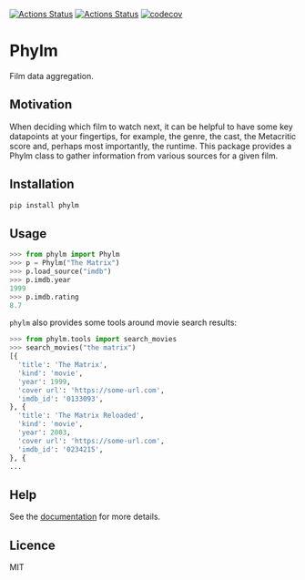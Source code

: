 [![Actions Status](https://github.com/dbatten5/phylm/workflows/Tests/badge.svg)](https://github.com/dbatten5/phylm/actions)
[![Actions Status](https://github.com/dbatten5/phylm/workflows/Release/badge.svg)](https://github.com/dbatten5/phylm/actions)
[![codecov](https://codecov.io/gh/dbatten5/phylm/branch/master/graph/badge.svg?token=P233M48EA6)](https://codecov.io/gh/dbatten5/phylm)

# Phylm

Film data aggregation.

## Motivation

When deciding which film to watch next, it can be helpful to have some key datapoints at
your fingertips, for example, the genre, the cast, the Metacritic score and, perhaps
most importantly, the runtime. This package provides a Phylm class to gather information
from various sources for a given film.

## Installation

```bash
pip install phylm
```

## Usage

```python
>>> from phylm import Phylm
>>> p = Phylm("The Matrix")
>>> p.load_source("imdb")
>>> p.imdb.year
1999
>>> p.imdb.rating
8.7
```

`phylm` also provides some tools around movie search results:

```python
>>> from phylm.tools import search_movies
>>> search_movies("the matrix")
[{
  'title': 'The Matrix',
  'kind': 'movie',
  'year': 1999,
  'cover url': 'https://some-url.com',
  'imdb_id': '0133093',
}, {
  'title': 'The Matrix Reloaded',
  'kind': 'movie',
  'year': 2003,
  'cover url': 'https://some-url.com',
  'imdb_id': '0234215',
}, {
...
```

## Help

See the [documentation](https://dbatten5.github.io/phylm) for more details.

## Licence

MIT
